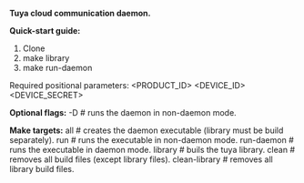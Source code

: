 **Tuya cloud communication daemon.**

**Quick-start guide:**

1. Clone
2. make library
3. make run-daemon

Required positional parameters:
<PRODUCT_ID> <DEVICE_ID> <DEVICE_SECRET>

**Optional flags:**
-D             # runs the daemon in non-daemon mode.

**Make targets:**
all            # creates the daemon executable (library must be build separately).
run            # runs the executable in non-daemon mode.
run-daemon     # runs the executable in daemon mode.
library        # buils the tuya library.
clean          # removes all build files (except library files).
clean-library  # removes all library build files.
